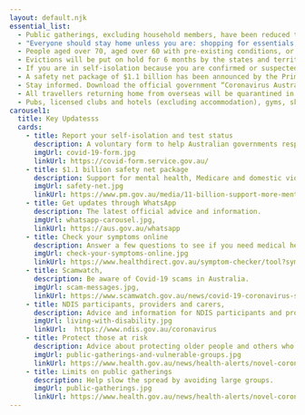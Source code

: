 ```yaml
--- 
layout: default.njk
essential_list:
  - Public gatherings, excluding household members, have been reduced to a maximum of two people. Check <a href="#state-government">State and Territory websites</a> for further enforcement information.
  - "Everyone should stay home unless you are: shopping for essentials, receiving medical care, exercising or travelling to work or education."
  - People aged over 70, aged over 60 with pre-existing conditions, or Indigenous people aged over 50 should stay home wherever possible for their own protection.
  - Evictions will be put on hold for 6 months by the states and territories. Landlords and renters are encouraged to talk about short term agreements. More information to come this week.
  - If you are in self-isolation because you are confirmed or suspected to have Coronavirus (COVID-19), or have been in close contact with a confirmed case, use this form to help us track the spread of the virus. <a href="https://covid-form.service.gov.au/">Read more</a>.
  - A safety net package of $1.1 billion has been announced by the Prime Minister to expand mental health and telehealth services, increase domestic violence services and provide more emergency food relief. <a href="https://www.pm.gov.au/media/11-billion-support-more-mental-health-medicare-and-domestic-violence-services-0">Read more</a>. 
  - Stay informed. Download the official government “Coronavirus Australia” app in the <a href="https://apps.apple.com/au/app/coronavirus-australia/id1503846231">Apple App Store</a> or <a href="https://play.google.com/store/apps/details?id=au.gov.health.covid19">Google Play</a>, or join our <a href="https://api.whatsapp.com/send?phone=61400253787&amp;text=To%20learn%20more%20about%20COVID-19%20in%20Australia%2c%20press%20the%20send%20button%20%e2%86%92&amp;source=&amp;data=">WhatsApp channel</a> on <a href="https://apps.apple.com/au/app/whatsapp-messenger/id310633997">iOS</a> or <a href="https://play.google.com/store/apps/details?id=com.whatsapp&amp;hl=en_AU">Android</a>.
  - All travellers returning home from overseas will be quarantined in a hotel or designated facility for 14 days. <a href="https://www.pm.gov.au/media/update-coronavirus-measures-270320">Read more</a>.
  - Pubs, licensed clubs and hotels (excluding accommodation), gyms, skateparks, indoor sporting venues, cinemas, beauty salons, play centres and outside playgrounds, places of worship and other public places must be closed. There are restrictions on attendance at weddings, funerals and outdoor fitness classes. Supermarkets and pharmacies remain open. Please check your <a href="#state-government">State and Territory websites</a> for full details.
carousel1:
  title: Key Updatesss
  cards:
    - title: Report your self-isolation and test status
      description: A voluntary form to help Australian governments respond to coronavirus.
      imgUrl: covid-19-form.jpg
      linkUrl: https://covid-form.service.gov.au/
    - title: $1.1 billion safety net package
      description: Support for mental health, Medicare and domestic violence services. 
      imgUrl: safety-net.jpg
      linkUrl: https://www.pm.gov.au/media/11-billion-support-more-mental-health-medicare-and-domestic-violence-services-0
    - title: Get updates through WhatsApp
      description: The latest official advice and information.
      imgUrl: whatsapp-carousel.jpg,
      linkUrl: https://aus.gov.au/whatsapp
    - title: Check your symptoms online
      description: Answer a few questions to see if you need medical help.
      imgUrl: check-your-symptoms-online.jpg
      linkUrl: https://www.healthdirect.gov.au/symptom-checker/tool?symptom=CORO
    - title: Scamwatch,
      description: Be aware of Covid-19 scams in Australia.
      imgUrl: scam-messages.jpg,
      linkUrl: https://www.scamwatch.gov.au/news/covid-19-coronavirus-scams
    - title: NDIS participants, providers and carers,
      description: Advice and information for NDIS participants and providers.
      imgUrl: living-with-disability.jpg
      linkUrl:  https://www.ndis.gov.au/coronavirus
    - title: Protect those at risk
      description: Advice about protecting older people and others who are at risk.
      imgUrl: public-gatherings-and-vulnerable-groups.jpg
      linkUrl: https://www.health.gov.au/news/health-alerts/novel-coronavirus-2019-ncov-health-alert/advice-for-people-at-risk-of-coronavirus-covid-19
    - title: Limits on public gatherings
      description: Help slow the spread by avoiding large groups.
      imgUrl: public-gatherings.jpg
      linkUrl: https://www.health.gov.au/news/health-alerts/novel-coronavirus-2019-ncov-health-alert/how-to-protect-yourself-and-others-from-coronavirus-covid-19/limits-on-public-gatherings-for-coronavirus-covid-19
---
```

